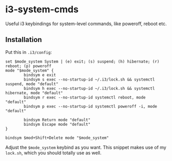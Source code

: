 i3-system-cmds
==============

Useful i3 keybindings for system-level commands, like poweroff, reboot etc.

Installation
------------

Put this in `.i3/config`:

```
set $mode_system System | (e) exit; (s) suspend; (h) hibernate; (r) reboot; (p) poweroff
mode "$mode_system" {
        bindsym e exit
        bindsym s exec --no-startup-id ~/.i3/lock.sh && systemctl suspend, mode "default"
        bindsym h exec --no-startup-id ~/.i3/lock.sh && systemctl hibernate, mode "default"
        bindsym r exec --no-startup-id systemctl reboot, mode "default"
        bindsym p exec --no-startup-id systemctl poweroff -i, mode "default"

        bindsym Return mode "default"
        bindsym Escape mode "default"
}

bindsym $mod+Shift+Delete mode "$mode_system"
```

Adjust the `$mode_system` keybind as you want. This snippet makes use of
my `lock.sh`, which you should totally use as well.
